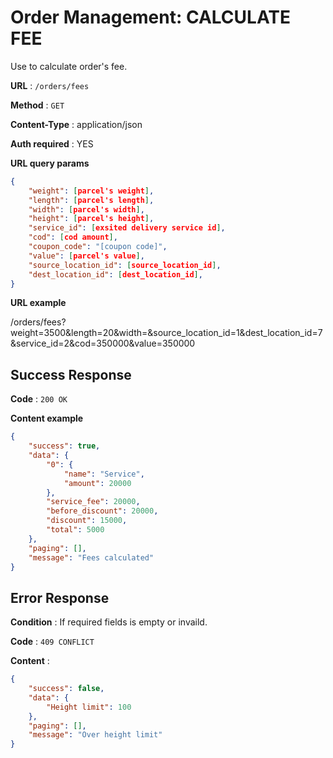 # Order Management: CALCULATE FEE

Use to calculate order's fee.

**URL** : `/orders/fees`

**Method** : `GET`

**Content-Type** : application/json

**Auth required** : YES

**URL query params**

```json
{
    "weight": [parcel's weight],
    "length": [parcel's length],
    "width": [parcel's width],
    "height": [parcel's height],
    "service_id": [exsited delivery service id],
    "cod": [cod amount],
    "coupon_code": "[coupon code]",
    "value": [parcel's value],
    "source_location_id": [source_location_id],
    "dest_location_id": [dest_location_id],
}
```

**URL example**

/orders/fees?weight=3500&length=20&width=&source_location_id=1&dest_location_id=7&service_id=2&cod=350000&value=350000

## Success Response

**Code** : `200 OK`

**Content example**

```json
{
    "success": true,
    "data": {
        "0": {
            "name": "Service",
            "amount": 20000
        },
        "service_fee": 20000,
        "before_discount": 20000,
        "discount": 15000,
        "total": 5000
    },
    "paging": [],
    "message": "Fees calculated"
}
```

## Error Response

**Condition** : If required fields is empty or invaild.

**Code** : `409 CONFLICT`

**Content** :

```json
{
    "success": false,
    "data": {
        "Height limit": 100
    },
    "paging": [],
    "message": "Over height limit"
}
```
